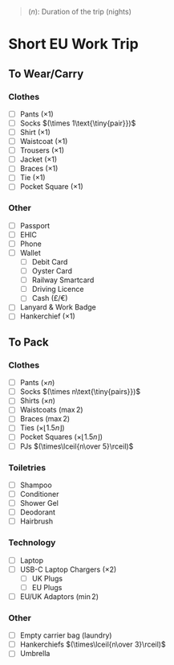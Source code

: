 > $(n)$: Duration of the trip (nights)

# Short EU Work Trip
## To Wear/Carry
### Clothes
- [ ] Pants $(\times 1)$
- [ ] Socks $(\times 1\text{\tiny{pair}})$
- [ ] Shirt $(\times 1)$
- [ ] Waistcoat $(\times 1)$
- [ ] Trousers $(\times 1)$
- [ ] Jacket $(\times 1)$
- [ ] Braces $(\times 1)$
- [ ] Tie $(\times 1)$
- [ ] Pocket Square $(\times 1)$
### Other
- [ ] Passport
- [ ] EHIC
- [ ] Phone
- [ ] Wallet
    - [ ] Debit Card
    - [ ] Oyster Card
    - [ ] Railway Smartcard
    - [ ] Driving Licence
    - [ ] Cash (£/€)
- [ ] Lanyard & Work Badge
- [ ] Hankerchief $(\times 1)$
## To Pack
### Clothes
- [ ] Pants $(\times n)$
- [ ] Socks $(\times n\text{\tiny{pairs}})$
- [ ] Shirts $(\times n)$
- [ ] Waistcoats $(\max 2)$
- [ ] Braces $(\max 2)$
- [ ] Ties $(\times\lfloor{1.5n}\rfloor)$
- [ ] Pocket Squares $(\times\lfloor{1.5n}\rfloor)$
- [ ] PJs $(\times\lceil{n\over 5}\rceil)$
### Toiletries
- [ ] Shampoo
- [ ] Conditioner
- [ ] Shower Gel
- [ ] Deodorant
- [ ] Hairbrush
### Technology
- [ ] Laptop
- [ ] USB-C Laptop Chargers $(\times 2)$
    - [ ] UK Plugs
    - [ ] EU Plugs
- [ ] EU/UK Adaptors $(\min 2)$
### Other
- [ ] Empty carrier bag (laundry)
- [ ] Hankerchiefs $(\times\lceil{n\over 3}\rceil)$
- [ ] Umbrella